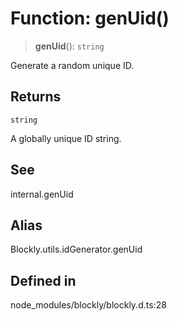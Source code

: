 # Function: genUid()

> **genUid**(): `string`

Generate a random unique ID.

## Returns

`string`

A globally unique ID string.

## See

internal.genUid

## Alias

Blockly.utils.idGenerator.genUid

## Defined in

node_modules/blockly/blockly.d.ts:28
